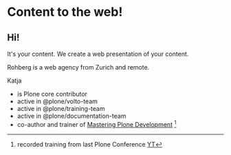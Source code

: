 # Content to the web!

## Hi!

It's your content. We create a web presentation of your content. 

Rohberg is a web agency from Zurich and remote.

Katja 
  
  - is Plone core contributor
  - active in @plone/volto-team
  - active in @plone/training-team
  - active in @plone/documentation-team
  - co-author and trainer of [Mastering Plone Development](https://training.plone.org/5/mastering-plone/) [^Mastering]


[^Mastering]: recorded training from last Plone Conference [YT](https://www.youtube.com/watch?v=IEcGKzo3PO0&t=1s)


